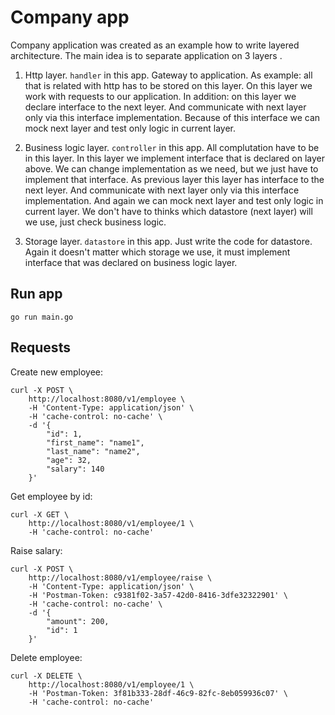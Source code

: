 # Company app

Company application was created as an example how to write layered architecture.
The main idea is to separate application on 3 layers .
1) Http layer. `handler` in this app. 
Gateway to application. As example: all that is related with http has to be stored on this layer.
On this layer we work with requests to our application.
In addition: on this layer we declare interface to the next leyer. And communicate with next layer only via this interface implementation.
Because of this interface we can mock next layer and test only logic in current layer.

2) Business logic layer. `controller` in this app.
All complutation have to be in this layer.
In this layer we implement interface that is declared on layer above. We can change implementation as we need, but we just have to implement
that interface.
As previous layer this layer has interface to the next leyer. And communicate with next layer only via this interface implementation.
And again we can mock next layer and test only logic in current layer. We don't have to thinks which datastore (next layer) will we use, just 
check business logic.

3) Storage layer. `datastore` in this app.
Just write the code for datastore.
Again it doesn't matter which storage we use, it must implement interface that was declared on business logic layer.

## Run app

    go run main.go

## Requests

Create new employee:

    curl -X POST \
        http://localhost:8080/v1/employee \
        -H 'Content-Type: application/json' \
        -H 'cache-control: no-cache' \
        -d '{
            "id": 1,
            "first_name": "name1",
            "last_name": "name2",
            "age": 32,
            "salary": 140
        }'

Get employee by id:

    curl -X GET \
        http://localhost:8080/v1/employee/1 \
        -H 'cache-control: no-cache'

Raise salary:

    curl -X POST \
        http://localhost:8080/v1/employee/raise \
        -H 'Content-Type: application/json' \
        -H 'Postman-Token: c9381f02-3a57-42d0-8416-3dfe32322901' \
        -H 'cache-control: no-cache' \
        -d '{
            "amount": 200,
            "id": 1
        }'

Delete employee:

    curl -X DELETE \
        http://localhost:8080/v1/employee/1 \
        -H 'Postman-Token: 3f81b333-28df-46c9-82fc-8eb059936c07' \
        -H 'cache-control: no-cache'